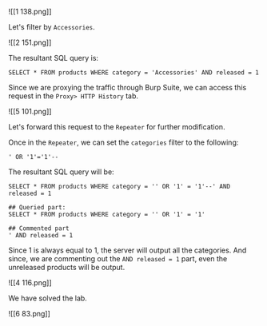 

![[1 138.png]]

Let's filter by `Accessories`.

![[2 151.png]]

The resultant SQL query is:

```
SELECT * FROM products WHERE category = 'Accessories' AND released = 1
```

 Since we are proxying the traffic through Burp Suite, we can access this request in the `Proxy> HTTP History` tab.

![[5 101.png]]

Let's forward this request to the `Repeater` for further modification.

Once in the `Repeater`, we can set the `categories` filter to the following:

```
' OR '1'='1'--
```

The resultant SQL query will be:

```
SELECT * FROM products WHERE category = '' OR '1' = '1'--' AND released = 1

## Queried part:
SELECT * FROM products WHERE category = '' OR '1' = '1'

## Commented part
' AND released = 1
```

Since 1 is always equal to 1, the server will output all the categories. And since, we are commenting out the `AND released = 1` part, even the unreleased products will be output.

![[4 116.png]]

We have solved the lab.

![[6 83.png]]
